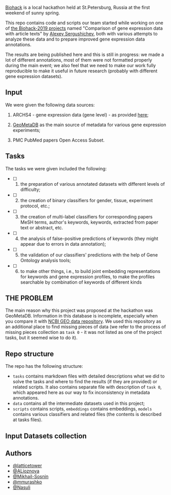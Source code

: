 [Biohack](http://biohack.ru) is a local hackathon held at St.Petersburg, Russia at the first weekend of sunny spring.

This repo contains code and scripts our team started while working on one of [the Biohack-2019 projects](http://biohack.ru/projects2019) named "Comparison of gene expression data with article texts" by [Alexey Sergushichev](https://github.com/assaron), both with various attempts to analyze these data and to prepare improved gene expression data annotations.

The results are being published here and this is still in progress: we made a lot of different annotations, most of them were not formatted properly during the main event; we also feel that we need to make our work fully reproducible to make it useful in future research (probably with different gene expression datasets).

## Input

We were given the following data sources:

1. ARCHS4 - gene expression data (gene level) - as provided [here](https://amp.pharm.mssm.edu/archs4/download.html);

2. [GeoMetaDB](https://gbnci-abcc.ncifcrf.gov/geo/) as the main source of metadata for various gene expression experiments;

3. PMC PubMed papers Open Access Subset.

## Tasks

The tasks we were given included the following:

- [ ] 1) the preparation of various annotated datasets with different levels of difficulty;
- [ ] 2) the creation of binary classifiers for gender, tissue, experiment protocol, etc.;
- [ ] 3) the creation of multi-label classifiers for corresponding papers MeSH terms, author's keywords, keywords, extracted from paper text or abstract, etc.
- [ ] 4) the analysis of false-positive predictions of keywords (they might appear due to errors in data annotation);
- [ ] 5) the validation of our classifiers' predictions with the help of Gene Ontology analysis tools;
- [ ] 6) to make other things, i.e., to build joint embedding representations for keywords and gene expression profiles, to make the profiles searchable by combination of keywords of different kinds

## THE PROBLEM

The main reason why this project was proposed at the hackathon was GeoMetaDB. Information in this database is incomplete, especially when you compare it with [NCBI GEO data repository](https://www.ncbi.nlm.nih.gov/geo/). We used this repository as an additional place to find missing pieces of data (we refer to the process of missing pieces collection as `task 0` - it was not listed as one of the project tasks, but it seemed wise to do it).

## Repo structure

The repo has the following structure:

- `tasks` contains markdown files with detailed descriptions what we did to solve the tasks and where to find the results (if they are provided) or related scripts. It also contains separate file with description of `task 0`, which appeared here as our way to fix inconsistency in metadata annotations.
- `data` contains all the intermediate datasets used in this project;
- `scripts` contains scripts, `embeddings` contains embeddings, `models` contains various classifiers and related files (the contents is described at tasks files).

## Input Datasets collection

## Authors

- [@latticetower](https://github.com/latticetower)
- [@ALioznova](https://github.com/ALioznova)
- [@Mikhail-Sosnin](https://github.com/Mikhail-Sosnin)
- [@mmurashko](https://github.com/mmurashko)
- [@Nasuli](https://github.com/Nasuli)


